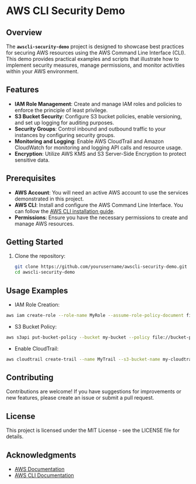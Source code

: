 # AWS CLI Security Demo

## Overview

The **`awscli-security-demo`** project is designed to showcase best practices for securing AWS resources using the AWS Command Line Interface (CLI). This demo provides practical examples and scripts that illustrate how to implement security measures, manage permissions, and monitor activities within your AWS environment.

## Features

- **IAM Role Management**: Create and manage IAM roles and policies to enforce the principle of least privilege.
- **S3 Bucket Security**: Configure S3 bucket policies, enable versioning, and set up logging for auditing purposes.
- **Security Groups**: Control inbound and outbound traffic to your instances by configuring security groups.
- **Monitoring and Logging**: Enable AWS CloudTrail and Amazon CloudWatch for monitoring and logging API calls and resource usage.
- **Encryption**: Utilize AWS KMS and S3 Server-Side Encryption to protect sensitive data.

## Prerequisites

- **AWS Account**: You will need an active AWS account to use the services demonstrated in this project.
- **AWS CLI**: Install and configure the AWS Command Line Interface. You can follow the [AWS CLI installation guide](https://docs.aws.amazon.com/cli/latest/userguide/cli-configure-quickstart.html).
- **Permissions**: Ensure you have the necessary permissions to create and manage AWS resources.

## Getting Started

1. Clone the repository:
   ```bash
   git clone https://github.com/yourusername/awscli-security-demo.git
   cd awscli-security-demo

## Usage Examples
- IAM Role Creation:
```bash
aws iam create-role --role-name MyRole --assume-role-policy-document file://trust-policy.json
```
- S3 Bucket Policy:
```bash
aws s3api put-bucket-policy --bucket my-bucket --policy file://bucket-policy.json
```
- Enable CloudTrail:
```bash
aws cloudtrail create-trail --name MyTrail --s3-bucket-name my-cloudtrail-bucket
```

## Contributing
Contributions are welcome! If you have suggestions for improvements or new features, please create an issue or submit a pull request.

## License
This project is licensed under the MIT License - see the LICENSE file for details.

## Acknowledgments
- [AWS Documentation](https://docs.aws.amazon.com/)
- [AWS CLI Documentation](https://docs.aws.amazon.com/cli/latest/userguide/cli-configure-quickstart.html)

